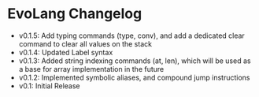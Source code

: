 # EvoLang Changelog
- v0.1.5: Add typing commands (type, conv), and add a dedicated clear command to clear all values on the stack
- v0.1.4: Updated Label syntax
- v0.1.3: Added string indexing commands (at, len), which will be used as a base for array implementation in the future
- v0.1.2: Implemented symbolic aliases, and compound jump instructions
- v0.1: Initial Release